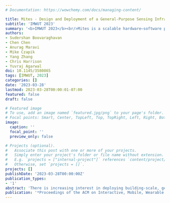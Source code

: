 ```yaml
---
# Documentation: https://wowchemy.com/docs/managing-content/

title: Mites - Design and Deployment of a General-Purpose Sensing Infrastructure for Buildings
subtitle: 'IMWUT 2023'
summary: '<b>IMWUT 2023</b><br/>Mites is a scalable hardware–software platform that deploys hundreds of privacy-aware, high-fidelity sensors across entire buildings—demonstrated with 314 nodes over five years in a five-story campus hall—to power diverse, machine-learning smart-building applications.'
authors:
- Sudershan Boovaraghavan
- Chen Chen 
- Anurag Maravi
- Mike Czapik
- Yang Zhang
- Chris Harrison
- Yuvraj Agarwal
doi: 10.1145/3580865
tags: [IMWUT, 2023]
categories: []
date: '2023-03-28'
lastmod: 2023-03-28T00:00:01-07:00
featured: false
draft: false

# Featured image
# To use, add an image named `featured.jpg/png` to your page's folder.
# Focal points: Smart, Center, TopLeft, Top, TopRight, Left, Right, BottomLeft, Bottom, BottomRight.
image:
  caption: ''
  focal_point: ''
  preview_only: false

# Projects (optional).
#   Associate this post with one or more of your projects.
#   Simply enter your project's folder or file name without extension.
#   E.g. `projects = ["internal-project"]` references `content/project/deep-learning/index.md`.
#   Otherwise, set `projects = []`.
projects: []
publishDate: '2023-03-28T00:00:00Z'
publication_types:
- '1'
abstract: 'There is increasing interest in deploying building-scale, general-purpose, and high-fidelity sensing to drive emerging smart building applications. However, the real-world deployment of such systems is challenging due to the lack of system and architectural support. Most existing sensing systems are purpose-built, consisting of hardware that senses a limited set of environmental facets, typically at low fidelity and for short-term deployment. Furthermore, prior systems with high-fidelity sensing and machine learning fail to scale effectively and have fewer primitives, if any, for privacy and security. For these reasons, IoT deployments in buildings are generally short-lived or done as a proof of concept. We present the design of Mites, a scalable end-to-end hardware-software system for supporting and managing distributed general-purpose sensors in buildings. Our design includes robust primitives for privacy and security, essential features for scalable data management, as well as machine learning to support diverse applications in buildings. We deployed our Mites system and 314 Mites devices in Tata Consultancy Services (TCS) Hall at Carnegie Mellon University (CMU), a fully occupied, five-story university building. We present a set of comprehensive evaluations of our system using a series of microbenchmarks and end-to-end evaluations to show how we achieved our stated design goals. We include five proof-of-concept applications to demonstrate the extensibility of the Mites system to support compelling IoT applications. Finally, we discuss the real-world challenges we faced and the lessons we learned over the five-year journey of our iterative design, development, and deployment.'
publication: '*Proceedings of the ACM on Interactive, Mobile, Wearable and Ubiquitous Technologies, Volume 7, Issue 1, Article No. 2*'
---
```

